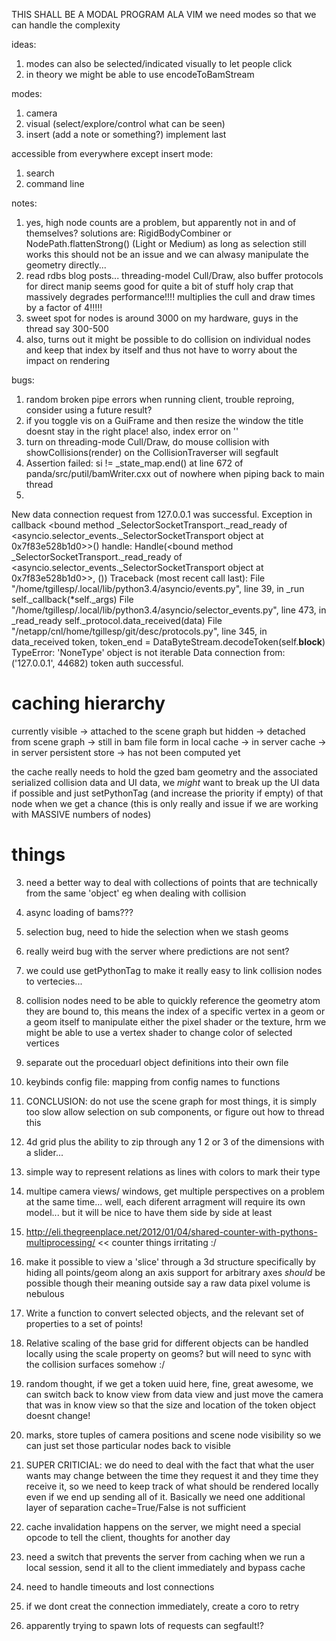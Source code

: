THIS SHALL BE A MODAL PROGRAM ALA VIM
we need modes so that we can handle the complexity

ideas:
 1. modes can also be selected/indicated visually to let people click
 2. in theory we might be able to use encodeToBamStream

modes:
 1. camera
 2. visual (select/explore/control what can be seen)
 3. insert (add a note or something?) implement last

accessible from everywhere except insert mode:
 1. search
 2. command line

notes:
 1. yes, high node counts are a problem, but apparently not in and of themselves?
    solutions are: RigidBodyCombiner or NodePath.flattenStrong() (Light or Medium)
    as long as selection still works this should not be an issue and we can alwasy
    manipulate the geometry directly...
 2. read rdbs blog posts... threading-model Cull/Draw, also buffer protocols for direct manip seems good for quite a bit of stuff
    holy crap that massively degrades performance!!!! multiplies the cull and draw times by a factor of 4!!!!!
 3. sweet spot for nodes is around 3000 on my hardware, guys in the thread say 300-500
 4. also, turns out it might be possible to do collision on individual nodes and keep that index by itself and thus not have to worry about the
    impact on rendering

 bugs:
  1. random broken pipe errors when running client, trouble reproing, consider using a future result?
  0. if you toggle vis on a GuiFrame and then resize the window the title doesnt stay in the right place! also, index error on ''
  1. turn on threading-mode Cull/Draw, do mouse collision with showCollisions(render) on the CollisionTraverser will segfault
  2.  Assertion failed: si != _state_map.end() at line 672 of panda/src/putil/bamWriter.cxx out of nowhere when piping back to main thread
  3.
New data connection request from 127.0.0.1 was successful.
Exception in callback <bound method _SelectorSocketTransport._read_ready of <asyncio.selector_events._SelectorSocketTransport object at 0x7f83e528b1d0>>()
handle: Handle(<bound method _SelectorSocketTransport._read_ready of <asyncio.selector_events._SelectorSocketTransport object at 0x7f83e528b1d0>>, ())
Traceback (most recent call last):
  File "/home/tgillesp/.local/lib/python3.4/asyncio/events.py", line 39, in _run
    self._callback(\*self._args)
  File "/home/tgillesp/.local/lib/python3.4/asyncio/selector_events.py", line 473, in _read_ready
    self._protocol.data_received(data)
  File "/netapp/cnl/home/tgillesp/git/desc/protocols.py", line 345, in data_received
    token, token_end = DataByteStream.decodeToken(self.__block__)
TypeError: 'NoneType' object is not iterable
Data connection from: ('127.0.0.1', 44682) token auth successful.

caching hierarchy
=================
currently visible -> attached to the scene graph but hidden ->
detached from scene graph -> still in bam file form in local cache ->
in server cache -> in server persistent store -> has not been computed yet

the cache really needs to hold the gzed bam geometry and the associated serialized
collision data and UI data, we *might* want to break up the UI data if possible and
just setPythonTag (and increase the priority if empty) of that node when we get a chance
(this is only really and issue if we are working with MASSIVE numbers of nodes)


things
======
 3. need a better way to deal with collections of points that are technically from the same 'object' eg when dealing with collision
 2. async loading of bams???
 1. selection bug, need to hide the selection when we stash geoms
 0. really weird bug with the server where predictions are not sent?
 7. we could use getPythonTag to make it really easy to link collision nodes to vertecies...
 6. collision nodes need to be able to quickly reference the geometry atom
    they are bound to, this means the index of a specific vertex in a geom or
    a geom itself to manipulate either the pixel shader or the texture, hrm
    we might be able to use a vertex shader to change color of selected vertices
 1. separate out the proceduarl object definitions into their own file
 2. keybinds config file: mapping from config names to functions
 3. CONCLUSION: do not use the scene graph for most things, it is simply too slow allow selection on sub components, or figure out how to thread this
 4. 4d grid plus the ability to zip through any 1 2 or 3 of the dimensions with a slider... 
 5. simple way to represent relations as lines with colors to mark their type
 6. multipe camera views/ windows, get multiple perspectives on a problem at the same time... well, each diferent arragment will require its own model... but it will be nice to have them side by side at least
 8. http://eli.thegreenplace.net/2012/01/04/shared-counter-with-pythons-multiprocessing/ << counter things irritating :/
 9. make it possible to view a 'slice' through a 3d structure specifically by hiding all points/geom along an axis
    support for arbitrary axes *should* be possible though their meaning outside say a raw data pixel volume is nebulous
 10. Write a function to convert selected objects, and the relevant set of properties to a set of points!
 11. Relative scaling of the base grid for different objects can be handled locally using the scale property on geoms?
     but will need to sync with the collision surfaces somehow :/
 12. random thought, if we get a token uuid here, fine, great awesome, we can switch back to know view from data view and just move the camera that was in know view so that the size and location of the token object doesnt change!
 13. marks, store tuples of camera positions and scene node visibility so we can just set those particular nodes back to visible

 14. SUPER CRITICIAL: we do need to deal with the fact that what the user wants may change between the time they request it and they time
     they receive it, so we need to keep track of what should be rendered locally even if we end up sending all of it. Basically we need
     one additional layer of separation cache=True/False is not sufficient

 15. cache invalidation happens on the server, we might need a special opcode to tell the client, thoughts for another day
 16. need a switch that prevents the server from caching when we run a local session, send it all to the client immediately and bypass cache
 17. need to handle timeouts and lost connections
 18. if we dont creat the connection immediately, create a coro to retry
 19. apparently trying to spawn lots of requests can segfault!?
